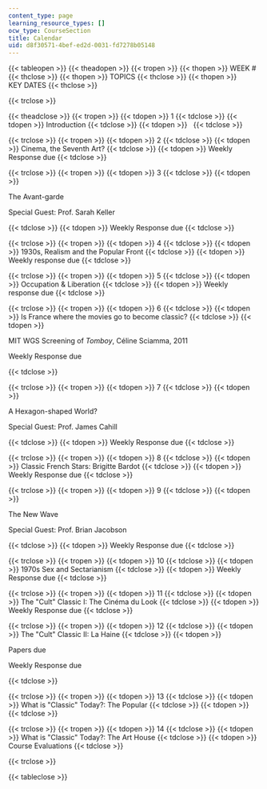 ```yaml
---
content_type: page
learning_resource_types: []
ocw_type: CourseSection
title: Calendar
uid: d8f30571-4bef-ed2d-0031-fd7278b05148
---
```


{{< tableopen >}}
{{< theadopen >}}
{{< tropen >}}
{{< thopen >}}
WEEK #
{{< thclose >}}
{{< thopen >}}
TOPICS
{{< thclose >}}
{{< thopen >}}
KEY DATES
{{< thclose >}}

{{< trclose >}}

{{< theadclose >}}
{{< tropen >}}
{{< tdopen >}}
1
{{< tdclose >}}
{{< tdopen >}}
Introduction
{{< tdclose >}}
{{< tdopen >}}
 
{{< tdclose >}}

{{< trclose >}}
{{< tropen >}}
{{< tdopen >}}
2
{{< tdclose >}}
{{< tdopen >}}
Cinema, the Seventh Art?
{{< tdclose >}}
{{< tdopen >}}
Weekly Response due
{{< tdclose >}}

{{< trclose >}}
{{< tropen >}}
{{< tdopen >}}
3
{{< tdclose >}}
{{< tdopen >}}


The Avant-garde

Special Guest: Prof. Sarah Keller


{{< tdclose >}}
{{< tdopen >}}
Weekly Response due
{{< tdclose >}}

{{< trclose >}}
{{< tropen >}}
{{< tdopen >}}
4
{{< tdclose >}}
{{< tdopen >}}
1930s, Realism and the Popular Front
{{< tdclose >}}
{{< tdopen >}}
Weekly response due
{{< tdclose >}}

{{< trclose >}}
{{< tropen >}}
{{< tdopen >}}
5
{{< tdclose >}}
{{< tdopen >}}
Occupation & Liberation
{{< tdclose >}}
{{< tdopen >}}
Weekly response due
{{< tdclose >}}

{{< trclose >}}
{{< tropen >}}
{{< tdopen >}}
6
{{< tdclose >}}
{{< tdopen >}}
Is France where the movies go to become classic?
{{< tdclose >}}
{{< tdopen >}}


MIT WGS Screening of _Tomboy_, Céline Sciamma, 2011

Weekly Response due


{{< tdclose >}}

{{< trclose >}}
{{< tropen >}}
{{< tdopen >}}
7
{{< tdclose >}}
{{< tdopen >}}


A Hexagon-shaped World?

Special Guest: Prof. James Cahill


{{< tdclose >}}
{{< tdopen >}}
Weekly Response due
{{< tdclose >}}

{{< trclose >}}
{{< tropen >}}
{{< tdopen >}}
8
{{< tdclose >}}
{{< tdopen >}}
Classic French Stars: Brigitte Bardot
{{< tdclose >}}
{{< tdopen >}}
Weekly Response due
{{< tdclose >}}

{{< trclose >}}
{{< tropen >}}
{{< tdopen >}}
9
{{< tdclose >}}
{{< tdopen >}}


The New Wave

Special Guest: Prof. Brian Jacobson


{{< tdclose >}}
{{< tdopen >}}
Weekly Response due
{{< tdclose >}}

{{< trclose >}}
{{< tropen >}}
{{< tdopen >}}
10
{{< tdclose >}}
{{< tdopen >}}
1970s Sex and Sectarianism
{{< tdclose >}}
{{< tdopen >}}
Weekly Response due
{{< tdclose >}}

{{< trclose >}}
{{< tropen >}}
{{< tdopen >}}
11
{{< tdclose >}}
{{< tdopen >}}
The "Cult" Classic I: The Cinéma du Look
{{< tdclose >}}
{{< tdopen >}}
Weekly Response due
{{< tdclose >}}

{{< trclose >}}
{{< tropen >}}
{{< tdopen >}}
12
{{< tdclose >}}
{{< tdopen >}}
The "Cult" Classic II: La Haine
{{< tdclose >}}
{{< tdopen >}}


Papers due

Weekly Response due


{{< tdclose >}}

{{< trclose >}}
{{< tropen >}}
{{< tdopen >}}
13
{{< tdclose >}}
{{< tdopen >}}
What is "Classic" Today?: The Popular
{{< tdclose >}}
{{< tdopen >}}
 
{{< tdclose >}}

{{< trclose >}}
{{< tropen >}}
{{< tdopen >}}
14
{{< tdclose >}}
{{< tdopen >}}
What is "Classic" Today?: The Art House
{{< tdclose >}}
{{< tdopen >}}
Course Evaluations
{{< tdclose >}}

{{< trclose >}}

{{< tableclose >}}